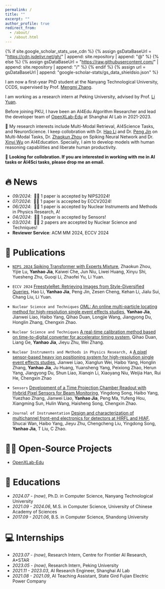 ```yaml
---
permalink: /
title: ""
excerpt: ""
author_profile: true
redirect_from: 
  - /about/
  - /about.html
---
```


{% if site.google_scholar_stats_use_cdn %}
{% assign gsDataBaseUrl = "https://cdn.jsdelivr.net/gh/" | append: site.repository | append: "@" %}
{% else %}
{% assign gsDataBaseUrl = "https://raw.githubusercontent.com/" | append: site.repository | append: "/" %}
{% endif %}
{% assign url = gsDataBaseUrl | append: "google-scholar-stats/gs_data_shieldsio.json" %}

<span class='anchor' id='about-me'></span>

I am now a first-year PhD student at the Nanyang Technological University, CCDS, supervised by Prof. [Mengmi Zhang](https://scholar.google.com/citations?user=G2sVOhcAAAAJ&hl=en).

I am working as a research intern at Peking University, advised by Prof. [Li Yuan](https://www.ece.pku.edu.cn/info/1046/2678.htm).

Before joining PKU, I have been an AI4Edu Algorithm Researcher and lead the developer team of [OpenXLab-Edu](https://xedu.readthedocs.io/zh/master/about/team.html) at Shanghai AI Lab in 2021-2023.

🤔 My research interests include Multi-Modal Retrieval, AI4Science Tasks, and NeuronScience. I keep collobration with Dr. [Hao Li](https://scholar.google.com/citations?user=y4va91AAAAAJ&hl=en) and Dr. [Peng Jin](https://jpthu17.github.io/) on Multi-Modal Tasks, Dr. [Zhaokun Zhou](https://scholar.google.com/citations?user=4nz-h1QAAAAJ&hl=en&oi=ao) on Spiking Neural Network and Dr. [Xinyi Wu](https://riesummer.github.io/) on AI4Education. Specially, I aim to develop models with human reasoning capabilities and liberate human productivity.


🤝 **Looking for collobration. If you are interested in working with me in AI tasks or AI4Sci tasks, please drop me an email.**

# 🔥 News
- *09/2024*: &nbsp;🎉🎉 1 paper is accepted by NIPS2024!
- *07/2024*: &nbsp;🎉🎉 1 paper is accepted by ECCV2024!
- *06/2024*: &nbsp;🎉🎉 1 paper is accepted by Nuclear Instruments and Methods in Physics Research, A!
- *04/2024*: &nbsp;🎉🎉 1 paper is accepted by Sensors!
- *03/2024*: &nbsp;🎉🎉 2 papers are accepted by Nuclear Science and Techniques!
- **Reviewer Service**: ACM MM 2024, ECCV 2024 

# 📝 Publications <a href='https://scholar.google.com/citations?user=jQx7NpQAAAAJ&hl=en'>

- ``NIPS 2024`` [Spiking Transformer with Experts Mixture](), Zhaokun Zhou, Yijie Lu, **Yanhao Jia**, Kaiwei Che, Jun Niu, Liwei Huang, Xinyu Shi, Yuesheng Zhu, Guoqi Li, Zhaofei Yu, Li Yuan.

- ``ECCV 2024`` [FreestyleRet: Retrieving Images from Style-Diversified Queries](https://arxiv.org/abs/2312.02428), Hao Li, **Yanhao Jia**, Peng Jin, Zesen Cheng, Kehan Li, Jialu Sui, Chang Liu, Li Yuan.

- ``Nuclear Science and Techniques`` [OML: An online multi-particle locating method for high-resolution single event effects studies](), **Yanhao Jia**, Jianwei Liao, Haibo Yang, Qihao Duan, Longjie Wang, Jiangyong Du, Honglin Zhang, Chengxin Zhao.

- ``Nuclear Science and Techniques`` [A real-time calibration method based on time-to-digital converter for accelerator timing system](https://link.springer.com/article/10.1007/s41365-024-01510-5), Qihao Duan, Liang Ge, **Yanhao Jia**, Jieyu Zhu, Wei Zhang.

- ``Nuclear Instruments and Methods in Physics Research, A`` [A pixel sensor-based heavy ion positioning system for high-resolution single event effects studies](https://www.sciencedirect.com/science/article/abs/pii/S0168900224004649), Jianwei Liao, Xianglun Wei, Haibo Yang, Honglin Zhang, **Yanhao Jia**, Ju Huang, Yuansheng Yang, Peixiong Zhao, Herun Yang, Jiangyong Du, Shun Liao, Xianqin Li, Xiaoyang Niu, Weijia Han, Rui He, Chengxin Zhao

- ``Sensors`` [Development of a Time Projection Chamber Readout with Hybrid Pixel Sensors for Beam Monitoring](https://www.mdpi.com/1424-8220/24/8/2387), Yingdong Song, Haibo Yang, Yuezhao Zhang, Jianwei Liao, **Yanhao Jia**, Peng Ma, Yufeng Hou, Xiangming Sun, Hulin Wang, Haisheng Song, Chengxin Zhao.

- ``Journal of Instrumentation`` [Design and characterization of multichannel front-end electronics for detectors at HIRFL and HIAF](https://iopscience.iop.org/article/10.1088/1748-0221/18/11/C11006/meta), Shucai Wan, Haibo Yang, Jieyu Zhu, Chengcheng Liu, Yingdong Song, **Yanhao Jia**, T Liu, C Zhao.


# 👨‍💻 Open-Source Projects
- [OpenXLab-Edu](https://xedu.readthedocs.io/)

# 📖 Educations
- *2024.07 - (now)*, Ph.D. in Computer Science, Nanyang Technological University
- *2021.09 - 2024.06*, M.S. in Computer Science, University of Chinese Academy of Sciences
- *2017.09 - 2021.06*, B.S. in Computer Science, Shandong University

# 💻 Internships
- *2023.07 - (now)*, Research Intern, Centre for Frontier AI Research, A*STAR
- *2023.05 - (now)*, Research Intern, Peking University
- *2021.11 - 2023.03*, AI Research Engineer, Shanghai AI Lab
- *2021.08 - 2021.09*, AI Teaching Assistant, State Gird Fujian Electric Power Company